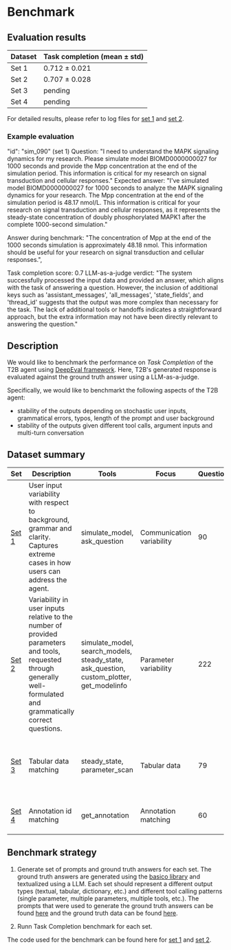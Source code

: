 # Benchmark

## Evaluation results
| Dataset | Task completion (mean ± std)  | 
|----------|----------|
| Set 1    | 0.712 ± 0.021   |
| Set 2    | 0.707 ± 0.028   |
| Set 3    | pending  | 
| Set 4    | pending  |

For detailed results, please refer to log files for [set 1](results/task_completion_set1_results.json) and [set 2](results/task_completion_set2_results.json).

### Example evaluation

"id": "sim_090" (set 1)
Question: "I need to understand the MAPK signaling dynamics for my research. Please simulate model BIOMD0000000027 for 1000 seconds and provide the Mpp concentration at the end of the simulation period. This information is critical for my research on signal transduction and cellular responses."
Expected answer: "I've simulated model BIOMD0000000027 for 1000 seconds to analyze the MAPK signaling dynamics for your research. The Mpp concentration at the end of the simulation period is 48.17 nmol/L. This information is critical for your research on signal transduction and cellular responses, as it represents the steady-state concentration of doubly phosphorylated MAPK1 after the complete 1000-second simulation."

Answer during benchmark: "The concentration of Mpp at the end of the 1000 seconds simulation is approximately 48.18 nmol. This information should be useful for your research on signal transduction and cellular responses.",

Task completion score: 0.7
LLM-as-a-judge verdict: "The system successfully processed the input data and provided an answer, which aligns with the task of answering a question. However, the inclusion of additional keys such as 'assistant_messages', 'all_messages', 'state_fields', and 'thread_id' suggests that the output was more complex than necessary for the task. The lack of additional tools or handoffs indicates a straightforward approach, but the extra information may not have been directly relevant to answering the question."



## Description
We would like to benchmark the performance on *Task Completion* of the T2B agent using [DeepEval framework](https://deepeval.com/docs/getting-started). Here, T2B's generated response is evaluated against the ground truth answer using a LLM-as-a-judge.

Specifically, we would like to benchmarkt the following aspects of the T2B agent:

* stability of the outputs depending on stochastic user inputs, grammatical errors, typos, length of the prompt and user background
* stability of the outputs given different tool calls, argument inputs and multi-turn conversation


## Dataset summary

| Set | Description | Tools | Focus | Questions | Example |
|-----|-------------|-------|-------|-----------|---------|
| [Set 1](benchmark_questions_set1.json) | User input variability with respect to background, grammar and clarity. Captures extreme cases in how users can address the agent. | simulate_model, ask_question | Communication variability | 90 | "pls run sim BIOMD0000000027 1000 seconds get Mpp concentration" vs "I need to understand the MAPK signaling dynamics for my research..." |
| [Set 2](benchmark_questions_set2.json) | Variability in user inputs relative to the number of provided parameters and tools, requested through generally well-formulated and grammatically correct questions. | simulate_model, search_models, steady_state, ask_question, custom_plotter, get_modelinfo | Parameter variability | 222 | "Search for models on precision medicine, and then list the names of the models." |
| [Set 3](benchmark_questions_set3.json) | Tabular data matching | steady_state, parameter_scan | Tabular data | 79 | "Analyze MAPKK parameter impact on Mpp concentration over time in model 27. Use parameter scan from 1 to 100 with 10 steps." |
| [Set 4](benchmark_questions_set4.json) | Annotation id matching | get_annotation | Annotation matching | 60 | "what are the annotations for Mp and MKP3 in model 27?" |

## Benchmark strategy

1. Generate set of prompts and ground truth answers for each set. The ground truth answers are generated using the [basico library](https://github.com/copasi/basico) and textualized using a LLM. Each set should represent a different output types (textual, tabular, dictionary, etc.) and different tool calling patterns (single parameter, multiple parameters, multiple tools, etc.). The prompts that were used to generate the ground truth answers can be found [here](generating_QnA_pairs.md) and the ground truth data can be found [here](expected_asnwers_basico.ipynb).

2. Runn Task Completion benchmark for each set. 

The code used for the benchmark can be found here for [set 1](results/Task_Completion_set1.py) and [set 2](results/Task_Completion_set2.py).

